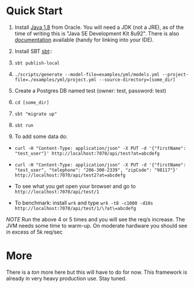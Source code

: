 
# Quick Start

1. Install [Java 1.8](http://www.oracle.com/technetwork/java/javase/downloads/jdk8-downloads-2133151.html) from Oracle.
   You will need a JDK (not a JRE), as of the time of writing this is "Java SE Development Kit 8u92". There is also
   [documentation](http://www.oracle.com/technetwork/java/javase/documentation/jdk8-doc-downloads-2133158.html)
   available (handy for linking into your IDE).

2. Install SBT [sbt](http://www.scala-sbt.org/release/docs/Getting-Started/Setup.html)::

3. ```sbt publish-local```

4. ```./scripts/generate --model-file=examples/yml/models.yml --project-file=./examples/yml/project.yml --source-directory=[some_dir]```

5. Create a Postgres DB named test (owner: test, password: test)

6. ```cd [some_dir]```

7. ```sbt "migrate up"```

8. ```sbt run```

9. To add some data do:
  * ```curl -H "Content-Type: application/json" -X PUT -d '{"firstName": "test_user"}' http://localhost:7070/api/test?at=abcdefg```

  * ```curl -H "Content-Type: application/json" -X PUT -d '{"firstName": "test_user", "telephone": "206-300-2339", "zipCode": "98117"}' http://localhost:7070/api/test2?at=abcdefg```

  * To see what you get open your browser and go to `http://localhost:7070/api/test/1`

  * To benchmark: install `wrk` and type ```wrk -t8 -c1000 -d10s http://localhost:7070/api/test/1/\?at\=abcdefg```

  *NOTE* Run the above 4 or 5 times and you will  see the req/s increase. The JVM needs some time to warm-up. On moderate hardware you should see in excess of 5k req/sec


# More

There is a *ton* more here but this will have to do for now. This framework is already in very heavy production use. Stay tuned.
